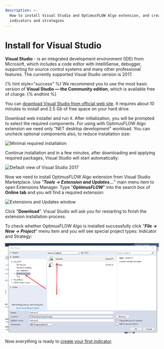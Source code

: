```yaml
---
description: >-
  How to install Visual Studio and OptimusFLOW Algo extension, and create your own
  indicators and strategies
---
```


# Install for Visual Studio

**Visual Studio** - is an integrated development environment \(IDE\) from Microsoft, which includes a code editor with IntelliSense, debugger, supporting for source control systems and many other professional features. The currently supported Visual Studio version is 2017.

{% hint style="success" %}
We recommend you to use the most basic version of **Visual Studio — the Community edition**, which is available free of charge.
{% endhint %}

You can [download Visual Studio from official web site](https://visualstudio.microsoft.com/thank-you-downloading-visual-studio/?sku=Community&rel=15). It requires about 10 minutes to install and 2.5 Gb of free space on your hard drive.

Download web installer and run it. After initialization, you will be prompted to select the required components. For using with OptimusFLOW Algo extension we need only "NET desktop development" workload. You can uncheck optional components also, to reduce installation size:

![Minimal required installation](../.gitbook/assets/screenshot_1dd.png)

Continue installation and in a few minutes, after downloading and applying required packages, Visual Studio will start automatically:

![Default view of Visual Studio 2017](../.gitbook/assets/default-view-of-visual-studio.png)

Now we need to install OptimusFLOW Algo extension from Visual Studio Marketplace. Use "_**Tools -&gt; Extension and Updates...**_" main menu item to open Extensions Manager. Type "_**OptimusFLOW**_" into the search box of **Online tab** and you will find a required extension:

![Extensions and Updates window](../.gitbook/assets/extensions-manager.png)

Click "**Download**". Visual Studio will ask you for restarting to finish the extension installation process.

To check whether OptimusFLOW Algo is installed successfully click "_**File -&gt; New -&gt; Project**_" menu item and you will see special project types: Indicator and Strategy:

![](../.gitbook/assets/new-project-1.png)

Now everything is ready to [create your first indicator](simple-indicator.md).

